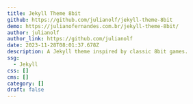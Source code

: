 ```yaml
---
title: Jekyll Theme 8bit
github: https://github.com/julianolf/jekyll-theme-8bit
demo: https://julianofernandes.com.br/jekyll-theme-8bit/
author: julianolf
author_link: https://github.com/julianolf
date: 2023-11-28T08:01:37.678Z
description: A Jekyll theme inspired by classic 8bit games.
ssg:
  - Jekyll
css: []
cms: []
category: []
draft: false
---
```

